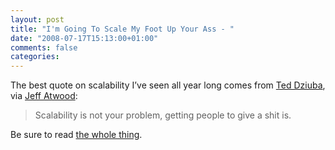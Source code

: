 ```yaml
---
layout: post
title: "I'm Going To Scale My Foot Up Your Ass - "
date: "2008-07-17T15:13:00+01:00"
comments: false
categories: 
---
```


<p>The best quote on scalability I&#8217;ve seen all year long comes from <a href="http://teddziuba.com/2008/04/im-going-to-scale-my-foot-up-y.html">Ted Dziuba</a>, via <a href="http://www.codinghorror.com/blog/archives/001152.html">Jeff Atwood</a>:</p>

<blockquote>
<p>Scalability is not your problem, getting people to give a shit is.</p>
</blockquote>

<p>Be sure to read <a href="http://teddziuba.com/2008/04/im-going-to-scale-my-foot-up-y.html">the whole thing</a>.</p>


